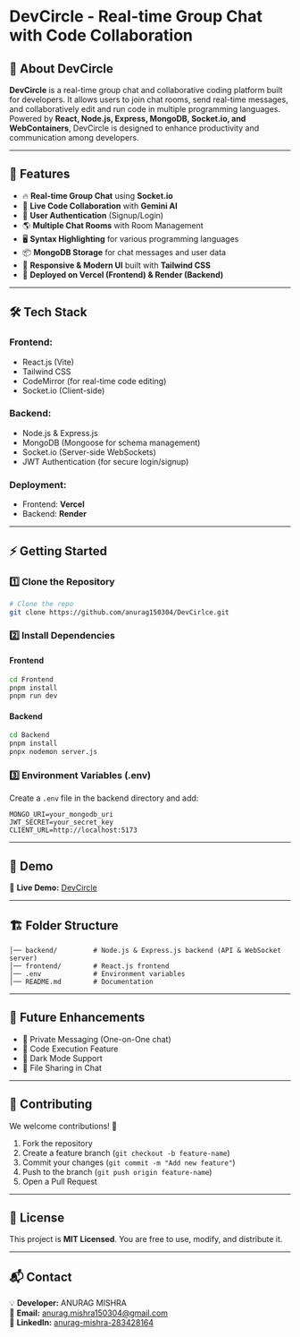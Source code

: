 # DevCircle - Real-time Group Chat with Code Collaboration

## 🚀 About DevCircle
**DevCircle** is a real-time group chat and collaborative coding platform built for developers. It allows users to join chat rooms, send real-time messages, and collaboratively edit and run code in multiple programming languages. Powered by **React, Node.js, Express, MongoDB, Socket.io, and WebContainers**, DevCircle is designed to enhance productivity and communication among developers.

---

## 🌟 Features
- 🔥 **Real-time Group Chat** using **Socket.io**
- 📝 **Live Code Collaboration** with **Gemini AI**
- 🔑 **User Authentication** (Signup/Login)
- 🌎 **Multiple Chat Rooms** with Room Management
- 🖥️ **Syntax Highlighting** for various programming languages
- 📦 **MongoDB Storage** for chat messages and user data
- 🎨 **Responsive & Modern UI** built with **Tailwind CSS**
- 🚀 **Deployed on Vercel (Frontend) & Render (Backend)**

---

## 🛠️ Tech Stack
### **Frontend:**
- React.js (Vite)
- Tailwind CSS
- CodeMirror (for real-time code editing)
- Socket.io (Client-side)

### **Backend:**
- Node.js & Express.js
- MongoDB (Mongoose for schema management)
- Socket.io (Server-side WebSockets)
- JWT Authentication (for secure login/signup)

### **Deployment:**
- Frontend: **Vercel**
- Backend: **Render**

---

## ⚡ Getting Started
### **1️⃣ Clone the Repository**
```bash
# Clone the repo
git clone https://github.com/anurag150304/DevCirlce.git
```

### **2️⃣ Install Dependencies**
#### **Frontend**
```bash
cd Frontend
pnpm install
pnpm run dev
```
#### **Backend**
```bash
cd Backend
pnpm install
pnpx nodemon server.js
```

### **3️⃣ Environment Variables (.env)**
Create a `.env` file in the backend directory and add:
```plaintext
MONGO_URI=your_mongodb_uri
JWT_SECRET=your_secret_key
CLIENT_URL=http://localhost:5173
```

---

## 🎥 Demo
🚀 **Live Demo:** [DevCircle](https://dev-cirlce.vercel.app/)

---

## 🏗️ Folder Structure
```
│── backend/         # Node.js & Express.js backend (API & WebSocket server)
│── frontend/        # React.js frontend
│── .env             # Environment variables
│── README.md        # Documentation
```

---

## 🚀 Future Enhancements
- 🔹 Private Messaging (One-on-One chat)
- 🔹 Code Execution Feature
- 🔹 Dark Mode Support
- 🔹 File Sharing in Chat

---

## 🤝 Contributing
We welcome contributions! 🚀
1. Fork the repository
2. Create a feature branch (`git checkout -b feature-name`)
3. Commit your changes (`git commit -m "Add new feature"`)
4. Push to the branch (`git push origin feature-name`)
5. Open a Pull Request

---

## 📜 License
This project is **MIT Licensed**. You are free to use, modify, and distribute it.

---

## 📬 Contact
💡 **Developer:** ANURAG MISHRA  
📧 **Email:** anurag.mishra150304@gmail.com    
🔗 **LinkedIn:** [anurag-mishra-283428164](https://linkedin.com/in/anurag-mishra-283428164)
